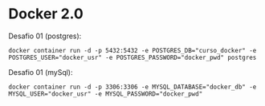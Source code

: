# Docker 2.0
Desafio 01 (postgres):
```
docker container run -d -p 5432:5432 -e POSTGRES_DB="curso_docker" -e POSTGRES_USER="docker_usr" -e POSTGRES_PASSWORD="docker_pwd" postgres
```

Desafio 01 (mySql):
```
docker container run -d -p 3306:3306 -e MYSQL_DATABASE="docker_db" -e MYSQL_USER="docker_usr" -e MYSQL_PASSWORD="docker_pwd"
```
